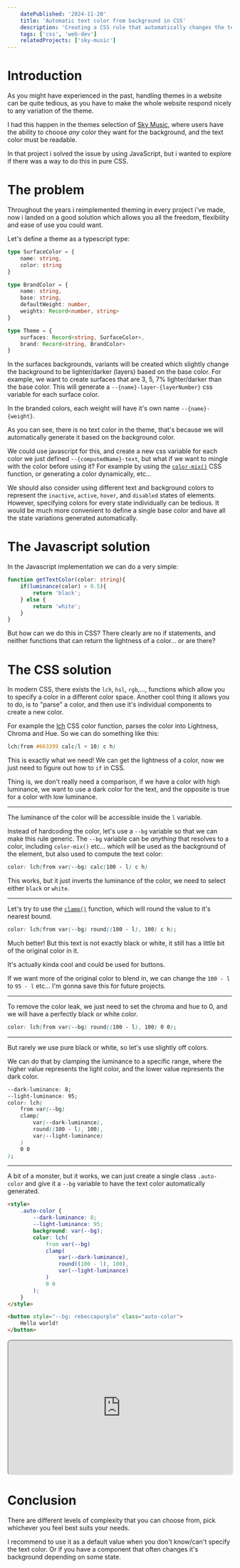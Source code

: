 ```yaml
---
    datePublished: '2024-11-20'
    title: 'Automatic text color from background in CSS'
    description: 'Creating a CSS rule that automatically changes the text color based on the background color of the element.'
    tags: ['css', 'web-dev']
    relatedProjects: ['sky-music']
---
```

<script>
    import ColorAndPreview from "$cmp/blog/ColorAndPreview.svelte";    
</script>

# Introduction

As you might have experienced in the past, handling themes in a website can be quite tedious, as you have to make the whole website respond nicely to any variation of the theme.

I had this happen in the themes selection of [Sky Music](https://sky-music.specy.app/theme), where users have the ability to choose *any* color they want for the background, and the text color must be readable.

In that project i solved the issue by using JavaScript, but i wanted to explore if there was a way to do this in pure CSS.

# The problem

Throughout the years i reimplemented theming in every project i've made, now i landed on a good solution which allows you all the freedom, flexibility and ease of use you could want.

Let's define a theme as a typescript type:
```typescript
type SurfaceColor = {
    name: string,
    color: string
}

type BrandColor = {
    name: string,
    base: string,
    defaultWeight: number,
    weights: Record<number, string>
}

type Theme = {
    surfaces: Record<string, SurfaceColor>,
    brand: Record<string, BrandColor>
}
```
In the surfaces backgrounds, variants will be created which slightly change the background to be lighter/darker (layers) based on the base color. 
For example, we want to create surfaces that are 3, 5, 7% lighter/darker than the base color.
This will generate a `--{name}-layer-{layerNumber}` css variable for each surface color. 

In the branded colors, each weight will have it's own name `--{name}-{weight}`.

As you can see, there is no text color in the theme, that's because we will automatically generate it based on the background color.

We could use javascript for this, and create a new css variable for each color we just defined `--{computedName}-text`, but what if we want to mingle with the color before using it? 
For example by using the [`color-mix()`](https://developer.mozilla.org/en-US/docs/Web/CSS/color_value/color-mix) CSS function, or generating a color dynamically, etc...

We should also consider using different text and background colors to represent the `inactive`, `active`, `hover`, and `disabled` states of elements. 
However, specifying colors for every state individually can be tedious. 
It would be much more convenient to define a single base color and have all the state variations generated automatically.
# The Javascript solution

In the Javascript implementation we can do a very simple:
```ts
function getTextColor(color: string){
    if(luminance(color) > 0.5){
        return 'black';
    } else {
        return 'white';
    }
}
```
But how can we do this in CSS? There clearly are no if statements, and neither functions that can return the lightness of a color... or are there?

# The CSS solution

In modern CSS, there exists the `lch`, `hsl`, `rgb`,..., functions which allow you to specify a color in a different color space.
Another cool thing it allows you to do, is to "parse" a color, and then use it's individual components to create a new color.

For example the [lch](https://developer.mozilla.org/en-US/docs/Web/CSS/color_value/lch) CSS color function,
parses the color into Lightness, Chroma and Hue. So we can do something like this:
```css
lch(from #663399 calc(l + 10) c h)
```
This is exactly what we need! We can get the lightness of a color, now we just need to figure out how to `if` in CSS.

Thing is, we don't really need a comparison, if we have a color with high luminance, we want to use a dark color for the text, and the opposite is true for a color with low luminance.

--- 

The luminance of the color will be accessible inside the `l` variable.

Instead of hardcoding the color, let's use a `--bg` variable so that
we can make this rule generic. The `--bg` variable can be *anything* that resolves to a color, including `color-mix()` etc... 
which will be used as the background of the element, but also used to compute the text color:
```css
color: lch(from var(--bg) calc(100 - l) c h)
```

<ColorAndPreview color="#663399" cssFunction="lch(from var(--bg) calc(100 - l) c h)"/>

This works, but it just inverts the luminance of the color, we need to select either `black` or `white`.

--- 

Let's try to use the [`clamp()`](https://developer.mozilla.org/en-US/docs/Web/CSS/clamp) function, which will round the value to it's nearest bound.
```css
color: lch(from var(--bg) round((100 - l), 100) c h);
```

<ColorAndPreview color="#663399" cssFunction="lch(from var(--bg) round((100 - l), 100) c h)"/>

Much better! But this text is not exactly black or white, it still has a little bit of the original color in it.

It's actually kinda cool and could be used for buttons. 

If we want more of the original color to blend in, we can change
the `100 - l` to `95 - l` etc...
I'm gonna save this for future projects.

--- 

To remove the color leak, we just need to set the chroma and hue to 0, and we will have a perfectly black or white color.
```css
color: lch(from var(--bg) round((100 - l), 100) 0 0);
```

<ColorAndPreview color="#663399" cssFunction="lch(from var(--bg) round((100 - l), 100) 0 0)"/>

--- 

But rarely we use pure black or white, so let's use slightly off colors.

We can do that by clamping the luminance to a specific range, where the higher value represents the light color, and the lower value represents the dark color.
```css
--dark-luminance: 8;
--light-luminance: 95;
color: lch(
    from var(--bg) 
    clamp(
        var(--dark-luminance),
        round((100 - l), 100),
        var(--light-luminance)
    )
    0 0
);
```
<ColorAndPreview 
    color="#663399" 
    style="--light-luminance: 95; --dark-luminance: 8;"
    cssFunction="lch(from var(--bg) clamp(var(--dark-luminance), round((100 - l), 100), var(--light-luminance)) 0 0)"
/>

---

A bit of a monster, but it works, we can just create a single class `.auto-color` and give it a `--bg` variable to have the text color automatically generated.

```html
<style>
    .auto-color {
        --dark-luminance: 8;
        --light-luminance: 95;
        background: var(--bg);
        color: lch(
            from var(--bg) 
            clamp(
                var(--dark-luminance),
                round((100 - l), 100),
                var(--light-luminance)
            )
            0 0
        );
    }
</style>

<button style="--bg: rebeccapurple" class="auto-color">
    Hello world!
</button>
```

<iframe src="https://codepen.io/specy-the-bold/embed/BaXgoPE" style="width: 100%; height: 300px; border-radius: 0.5rem"></iframe>

# Conclusion

There are different levels of complexity that you can choose from, pick whichever you feel best suits your needs.

I recommend to use it as a default value when you don't know/can't specify the text color.
Or if you have a component that often changes it's background depending on some state.